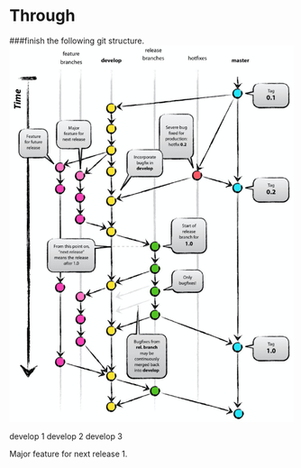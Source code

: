 # Through
###finish the following git structure.
![img.png](img.png)

develop 1
develop 2
develop 3

Major feature for next release 1.